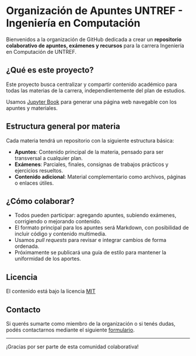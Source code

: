 # Organización de Apuntes UNTREF - Ingeniería en Computación

Bienvenidos a la organización de GitHub dedicada a crear un **repositorio colaborativo
de apuntes, exámenes y recursos** para la carrera Ingeniería en Computación de UNTREF.

## ¿Qué es este proyecto?

Este proyecto busca centralizar y compartir contenido académico para todas las materias
de la carrera, independientemente del plan de estudios.

Usamos [Jupyter Book](jupyterbook.org) para generar una página web navegable con
los apuntes y materiales.

## Estructura general por materia

Cada materia tendrá un repositorio con la siguiente estructura básica:

- **Apuntes**: Contenido principal de la materia, pensado para ser transversal a
  cualquier plan.
- **Exámenes**: Parciales, finales, consignas de trabajos prácticos y ejercicios
  resueltos.
- **Contenido adicional**: Material complementario como archivos, páginas o enlaces
  útiles.

## ¿Cómo colaborar?

- Todos pueden participar: agregando apuntes, subiendo exámenes, corrigiendo o
  mejorando contenido.
- El formato principal para los apuntes será Markdown, con posibilidad de incluir
  código y contenido multimedia.
- Usamos _pull requests_ para revisar e integrar cambios de forma ordenada.
- Próximamente se publicará una guía de estilo para mantener la uniformidad de los
  aportes.

## Licencia

El contenido está bajo la licencia [MIT](https://opensource.org/license/mit)

## Contacto

Si querés sumarte como miembro de la organización o si tenés dudas, podés contactarnos
mediante el siguiente [formulario](https://docs.google.com/forms/d/1GlIjyyZzTXgjkc72SYs2m3WEO9dHpdJAshUwV2qrcO0/edit?pli=1).

---

¡Gracias por ser parte de esta comunidad colaborativa!
